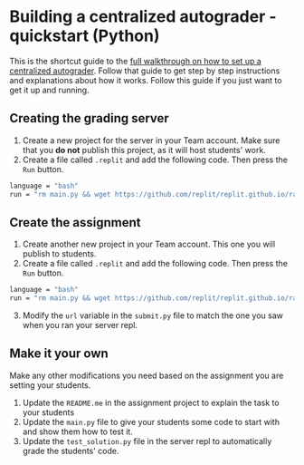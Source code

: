 # Building a centralized autograder - quickstart (Python)

This is the shortcut guide to the [full walkthrough on how to set up a centralized autograder](./CentralizedAutograder). Follow that guide to get step by step instructions and explanations about how it works. Follow this guide if you just want to get it up and running.

## Creating the grading server
1. Create a new project for the server in your Team account. Make sure that you **do not** publish this project, as it will host students' work.
2. Create a file called `.replit` and add the following code. Then press the `Run` button.

```bash
language = "bash"
run = "rm main.py && wget https://github.com/replit/replit.github.io/raw/master/static/zip-template-repls/replit-autograding-server-python.zip && unzip -o replit-autograding-server-python.zip && rm .replit"
```

## Create the assignment
1. Create another new project in your Team account. This one you will publish to students.
2. Create a file called `.replit` and add the following code. Then press the `Run` button.
```bash
language = "bash"
run = "rm main.py && wget https://github.com/replit/replit.github.io/raw/master/static/zip-template-repls/replit-autograding-assignment-template-python.zip && unzip -o replit-autograding-assignment-template-python.zip && rm .replit"
```
3. Modify the `url` variable in the `submit.py` file to match the one you saw when you ran your server repl.

## Make it your own
Make any other modifications you need based on the assignment you are setting your students.
1. Update the `README.me` in the assignment project to explain the task to your students
2. Update the `main.py` file to give your students some code to start with and show them how to test it.
3. Update the `test_solution.py` file in the server repl to automatically grade the students' code.
